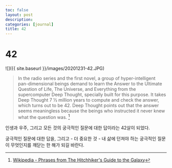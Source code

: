 ```yaml
---
toc: false
layout: post
description: 
categories: [journal]
title: 42
---
```

# 42

![]({{ site.baseurl }}/images/20201231-42.JPG)

> In the radio series and the first novel, a group of hyper-intelligent pan-dimensional beings demand to learn the Answer to the Ultimate Question of Life, The Universe, and Everything from the supercomputer Deep Thought, specially built for this purpose. It takes Deep Thought ​7 1⁄2 million years to compute and check the answer, which turns out to be 42. Deep Thought points out that the answer seems meaningless because the beings who instructed it never knew what the question was. [^1]

인생과 우주, 그리고 모든 것의 궁극적인 질문에 대한 답이라는 42살이 되었다.

궁극적인 질문에 대한 답을, 그리고 - 더 중요한 것 - 내 삶에 던져야 하는 궁극적인 질문이 무엇인지를 깨닫는 한 해가 되길 바란다.

[^1]: [Wikipedia - Phrases from The Hitchhiker's Guide to the Galaxy](https://en.wikipedia.org/wiki/Phrases_from_The_Hitchhiker%27s_Guide_to_the_Galaxy)
